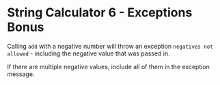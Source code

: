 # String Calculator 6 - Exceptions Bonus

Calling `add` with a negative number will throw an exception `negatives not allowed` - including the negative value that was passed in.

If there are multiple negative values, include all of them in the exception message.
